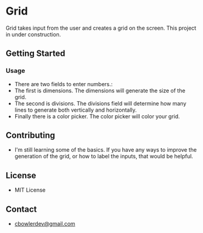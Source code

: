 # Grid

Grid takes input from the user and creates a grid on the screen. This project in under construction.

## Getting Started

### Usage

* There are two fields to enter numbers.:
* The first is dimensions. The dimensions will generate the size of the grid.
* The second is divisions. The divisions field will determine how many lines to generate both vertically and horizontally.
* Finally there is a color picker. The color picker will color your grid.

## Contributing

* I'm still learning some of the basics. If you have any ways to improve the generation of the grid, or how to label the inputs, that would be helpful.

## License

* MIT License

## Contact

* cbowlerdev@gmail.com